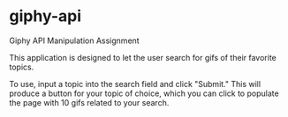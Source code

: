 # giphy-api
Giphy API Manipulation Assignment

This application is designed to let the user search for gifs of their favorite topics.

To use, input a topic into the search field and click "Submit." This will produce a button for your topic of choice, which you can click to populate the page with 10 gifs related to your search.